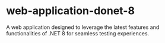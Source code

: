 # web-application-donet-8
A web application designed to leverage the latest features and functionalities of .NET 8 for seamless testing experiences.
